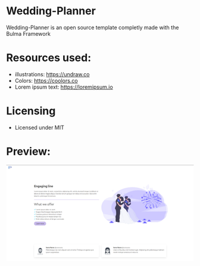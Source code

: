 # Wedding-Planner
Wedding-Planner is an open source template completly made with the Bulma Framework

# Resources used:
- illustrations: https://undraw.co
- Colors: https://coolors.co
- Lorem ipsum text: https://loremipsum.io

# Licensing
- Licensed under MIT

# Preview:
![Template Screenshot](previews/Wedding-Planner.jpg)


